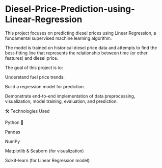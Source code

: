 # Diesel-Price-Prediction-using-Linear-Regression
This project focuses on predicting diesel prices using Linear Regression, a fundamental supervised machine learning algorithm.

The model is trained on historical diesel price data and attempts to find the best-fitting line that represents the relationship between time (or other features) and diesel price.

The goal of this project is to:

Understand fuel price trends.

Build a regression model for prediction.

Demonstrate end-to-end implementation of data preprocessing, visualization, model training, evaluation, and prediction.

🛠️ Technologies Used

Python 🐍

Pandas

NumPy

Matplotlib & Seaborn (for visualization)

Scikit-learn (for Linear Regression model)
